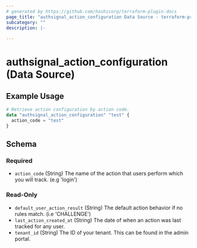 ```yaml
---
# generated by https://github.com/hashicorp/terraform-plugin-docs
page_title: "authsignal_action_configuration Data Source - terraform-provider-authsignal"
subcategory: ""
description: |-
  
---
```


# authsignal_action_configuration (Data Source)



## Example Usage

```terraform
# Retrieve action configuration by action code.
data "authsignal_action_configuration" "test" {
  action_code = "test"
}
```

<!-- schema generated by tfplugindocs -->
## Schema

### Required

- `action_code` (String) The name of the action that users perform which you will track. (e.g 'login')

### Read-Only

- `default_user_action_result` (String) The default action behavior if no rules match. (i.e 'CHALLENGE')
- `last_action_created_at` (String) The date of when an action was last tracked for any user.
- `tenant_id` (String) The ID of your tenant. This can be found in the admin portal.
